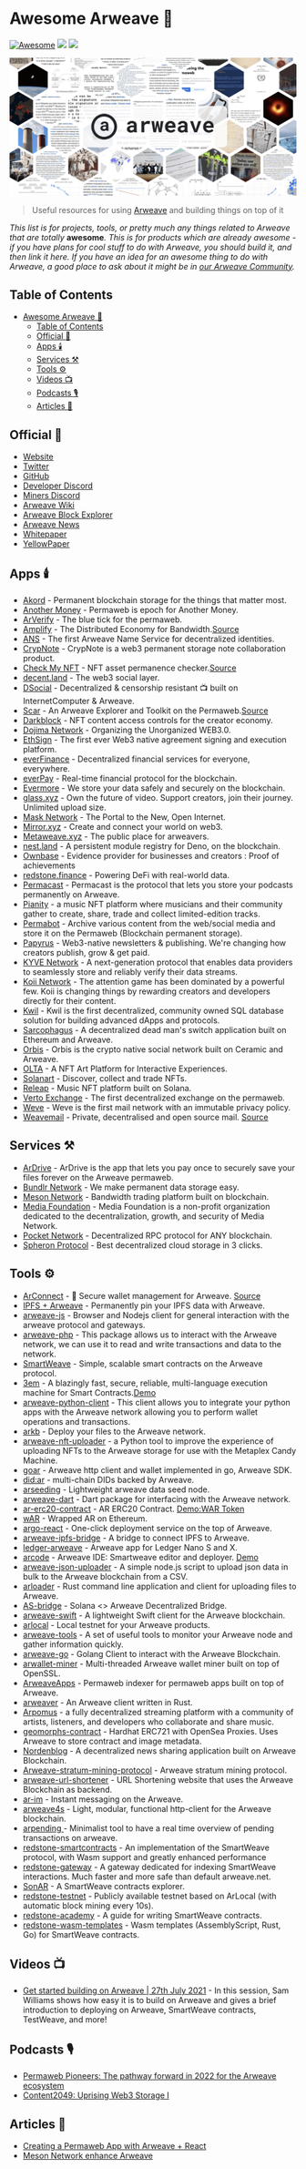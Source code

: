 # Awesome Arweave 🐘

[![Awesome](https://awesome.re/badge-flat2.svg)](https://github.com/sindresorhus/awesome)
[![](https://img.shields.io/badge/project-Arweave-blue.svg?style=flat-square)](https://www.arweave.org/)
[![](https://img.shields.io/badge/made%20by-Meson%20Network-blue.svg?style=flat-square)](https://meson.network/)

![Arweave](./arweave.png)

> Useful resources for using [Arweave](https://www.arweave.org/) and building things on top of it

_This list is for projects, tools, or pretty much any things related to Arweave that are totally_ **awesome**_. This is for products which are already awesome - if you have plans for cool stuff to do with Arweave, you should build it, and then link it here. If you have an idea for an awesome thing to do with Arweave, a good place to ask about it might be in [our Arweave Community](https://www.arweave.org/get-involved/community)._

## Table of Contents

- [Awesome Arweave 🐘](#awesome-arweave-)
  - [Table of Contents](#table-of-contents)
  - [Official 🐘](#official-)
  - [Apps 🕯️](#apps-️)
  - [Services ⚒️](#services-️)
  - [Tools ⚙️](#tools-️)
  - [Videos 📺](#videos-)
  - [Podcasts 🎙️](#podcasts-️)
  - [Articles 📰](#articles-)

## Official 🐘

- [Website](https://www.arweave.org/)
- [Twitter](https://twitter.com/ArweaveTeam)
- [GitHub](https://github.com/ArweaveTeam)
- [Developer Discord](https://discord.gg/BXk8tq7)
- [Miners Discord](https://discord.gg/GHB4fxVv8B)
- [Arweave Wiki](https://arwiki.wiki/)
- [Arweave Block Explorer](https://viewblock.io/arweave)
- [Arweave News](https://arweave.news/)
- [Whitepaper](https://www.arweave.org/files/arweave-lightpaper.pdf)
- [YellowPaper](https://www.arweave.org/yellow-paper.pdf)

## Apps 🕯️

- [Akord](https://akord.com/) - Permanent blockchain storage for the things that matter most.
- [Another Money](https://another.money/) - Permaweb is epoch for Another Money.
- [ArVerify](https://arverify.org/) - The blue tick for the permaweb.
- [Amplify](https://www.amplify.host/) - The Distributed Economy for Bandwidth.[Source](https://github.com/AmplifyEconomy)
- [ANS](https://ar.page) - The first Arweave Name Service for decentralized identities.
- [CrypNote](https://crypnote.io/) - CrypNote is a web3 permanent storage note collaboration product.
- [Check My NFT](https://checkmynft.com/) - NFT asset permanence checker.[Source](https://github.com/theweaver19/checkmynft)
- [decent.land](https://decent.land/) - The web3 social layer.
- [DSocial](https://dsocial.app) - Decentralized & censorship resistant 📺 built on InternetComputer & Arweave.
- [Scar](https://scar.argoapp.io/) - An Arweave Explorer and Toolkit on the Permaweb.[Source](https://github.com/renzholy/scar)
- [Darkblock](https://www.darkblock.io/) - NFT content access controls for the creator economy.
- [Dojima Network](https://www.dojima.network/) - Organizing the Unorganized WEB3.0.
- [EthSign](https://ethsign.xyz/) - The first ever Web3 native agreement signing and execution platform.
- [everFinance](https://ever.finance/) - Decentralized financial services for everyone, everywhere.
- [everPay](https://everpay.io/) - Real-time financial protocol for the blockchain.
- [Evermore](https://www.evermoredata.store/) - We store your data safely and securely on the blockchain.
- [glass.xyz](https://glass.xyz/) - Own the future of video. Support creators, join their journey. Unlimited upload size.
- [Mask Network](https://mask.io/) - The Portal to the New, Open Internet.
- [Mirror.xyz](https://mirror.xyz/) - Create and connect your world on web3.
- [Metaweave.xyz](https://metaweave.xyz/) - The public place for arweavers.
- [nest.land](https://nest.land/) - A persistent module registry for Deno, on the blockchain.
- [Ownbase](https://ownbase.org/) - Evidence provider for businesses and creators : Proof of achievements
- [redstone.finance](https://redstone.finance/) - Powering DeFi with real-world data.
- [Permacast](https://permacast.net/) - Permacast is the protocol that lets you store your podcasts permanently on Arweave.
- [Pianity](https://pianity.com/) - a music NFT platform where musicians and their community gather to create, share, trade and collect limited-edition tracks.
- [Permabot](https://permabot.xyz/) - Archive various content from the web/social media and store it on the Permaweb (Blockchain permanent storage).
- [Papyrus](https://papyrus.so/) - Web3-native newsletters & publishing. We're changing how creators publish, grow & get paid.
- [KYVE Network](https://www.kyve.network/) - A next-generation protocol that enables data providers to seamlessly store and reliably verify their data streams.
- [Koii Network](https://koii.network/) - The attention game has been dominated by a powerful few. Koii is changing things by rewarding creators and developers directly for their content.
- [Kwil](https://kwil.com/) - Kwil is the first decentralized, community owned SQL database solution for building advanced dApps and protocols.
- [Sarcophagus](https://sarcophagus.io/) - A decentralized dead man's switch application built on Ethereum and Arweave.
- [Orbis](https://orbis.club/) - Orbis is the crypto native social network built on Ceramic and Arweave.
- [OLTA](https://olta.art/) - A NFT Art Platform for Interactive Experiences.
- [Solanart](https://solanart.io/) - Discover, collect and trade NFTs.
- [Releap](https://beta.releap.io/) - Music NFT platform built on Solana.
- [Verto Exchange](https://www.verto.exchange/) - The first decentralized exchange on the permaweb.
- [Weve](http://weve.email/) - Weve is the first mail network with an immutable privacy policy.
- [Weavemail](https://weavemail.app/) - Private, decentralised and open source mail. [Source](https://github.com/ArweaveTeam/weavemail)

## Services ⚒️

- [ArDrive](https://ardrive.io/) - ArDrive is the app that lets you pay once to securely save your files forever on the Arweave permaweb.
- [Bundlr Network](https://bundlr.network/) - We make permanent data storage easy.
- [Meson Network](https://meson.network/) - Bandwidth trading platform built on blockchain.
- [Media Foundation](https://media.network/) - Media Foundation is a non-profit organization dedicated to the decentralization, growth, and security of Media Network.
- [Pocket Network](https://www.pokt.network/) - Decentralized RPC protocol for ANY blockchain.
- [Spheron Protocol](https://spheron.network/) - Best decentralized cloud storage in 3 clicks.

## Tools ⚙️

- [ArConnect](https://www.arconnect.io/) - 🦔 Secure wallet management for Arweave. [Source](https://github.com/th8ta/ArConnect)
- [IPFS + Arweave](https://ipfs2arweave.com/) - Permanently pin your IPFS data with Arweave.
- [arweave-js](https://github.com/ArweaveTeam/arweave-js) - Browser and Nodejs client for general interaction with the arweave protocol and gateways.
- [arweave-php](https://github.com/ArweaveTeam/arweave-php) - This package allows us to interact with the Arweave network, we can use it to read and write transactions and data to the network.
- [SmartWeave](https://github.com/ArweaveTeam/SmartWeave) - Simple, scalable smart contracts on the Arweave protocol.
- [3em](https://github.com/three-em/3em) - A blazingly fast, secure, reliable, multi-language execution machine for Smart Contracts.[Demo](https://3em.dev/)
- [arweave-python-client](https://github.com/MikeHibbert/arweave-python-client) - This client allows you to integrate your python apps with the Arweave network allowing you to perform wallet operations and transactions.
- [arkb](https://github.com/textury/arkb) - Deploy your files to the Arweave network.
- [arweave-nft-uploader](https://github.com/0xEnrico/arweave-nft-uploader) - a Python tool to improve the experience of uploading NFTs to the Arweave storage for use with the Metaplex Candy Machine.
- [goar](https://github.com/everFinance/goar) - Arweave http client and wallet implemented in go, Arweave SDK.
- [did:ar](https://github.com/GlassProtocol/didar) - multi-chain DIDs backed by Arweave.
- [arseeding](https://github.com/everFinance/arseeding) - Lightweight arweave data seed node.
- [arweave-dart](https://github.com/CDDelta/arweave-dart) - Dart package for interfacing with the Arweave network.
- [ar-erc20-contract](https://github.com/everFinance/ar-erc20-contract) - AR ERC20 Contract. [Demo:WAR Token](https://etherscan.io/address/0x4fadc7a98f2dc96510e42dd1a74141eeae0c1543)
- [wAR](https://github.com/KYVENetwork/wAR) - Wrapped AR on Ethereum.
- [argo-react](https://github.com/argoapp-live/argo-react) - One-click deployment service on the top of Arweave.
- [arweave-ipfs-bridge](https://github.com/AndreiD/arweave-ipfs-bridge) - A bridge to connect IPFS to Arweave.
- [ledger-arweave](https://github.com/Zondax/ledger-arweave) - Arweave app for Ledger Nano S and X.
- [arcode](https://github.com/luckyr13/arcode) - Arweave IDE: Smartweave editor and deployer. [Demo](https://arcode.studio/)
- [arweave-json-uploader](https://github.com/narbs91/arweave-json-uploader) - A simple node.js script to upload json data in bulk to the Arweave blockchain from a CSV.
- [arloader](https://github.com/CalebEverett/arloader) - Rust command line application and client for uploading files to Arweave.
- [AS-bridge](https://github.com/developerfred/AS-bridge) - Solana <> Arweave Decentralized Bridge.
- [arweave-swift](https://github.com/lukereichold/arweave-swift) - A lightweight Swift client for the Arweave blockchain.
- [arlocal](https://github.com/textury/arlocal) - Local testnet for your Arweave products.
- [arweave-tools](https://github.com/francesco-adamo/arweave-tools) - A set of useful tools to monitor your Arweave node and gather information quickly.
- [arweave-go](https://github.com/Dev43/arweave-go) - Golang Client to interact with the Arweave Blockchain.
- [arwallet-miner](https://github.com/littledivy/arwallet-miner) - Multi-threaded Arweave wallet miner built on top of OpenSSL.
- [ArweaveApps](https://github.com/cedriking/ArweaveApps) - Permaweb indexer for permaweb apps built on top of Arweave.
- [arweaver](https://github.com/rootmos/arweaver) - An Arweave client written in Rust.
- [Arpomus](https://github.com/kryptopoo/arweave-polygon-music) - a fully decentralized streaming platform with a community of artists, listeners, and developers who collaborate and share music.
- [geomorphs-contract](https://github.com/Dynamiculture/geomorphs-contract) - Hardhat ERC721 with OpenSea Proxies. Uses Arweave to store contract and image metadata.
- [Nordenblog](https://github.com/franzmaliszt/Nordenblog) - A decentralized news sharing application built on Arweave Blockchain.
- [Arweave-stratum-mining-protocol](https://github.com/matpool/Arweave-stratum-mining-protocol) - Arweave stratum mining protocol.
- [arweave-url-shortener](https://github.com/niinpatel/arweave-url-shortener) - URL Shortening website that uses the Arweave Blockchain as backend.
- [ar-im](https://github.com/igastatus/ar-im) - Instant messaging on the Arweave.
- [arweave4s](https://github.com/toknapp/arweave4s) - Light, modular, functional http-client for the Arweave blockchain.
- [arpending ](arpending.ownbase.org) - Minimalist tool to have a real time overview of pending transactions on arweave.
- [redstone-smartcontracts](https://github.com/redstone-finance/redstone-smartcontracts) - An implementation of the SmartWeave protocol, with Wasm support and greatly enhanced performance
- [redstone-gateway](https://gateway.redstone.finance/) - A gateway dedicated for indexing SmartWeave interactions. Much faster and more safe than default arweave.net.
- [SonAR](https://sonar.redstone.tools/#/app/contracts) - A SmartWeave contracts explorer.
- [redstone-testnet](https://testnet.redstone.tools/) - Publicly available testnet based on ArLocal (with automatic block mining every 10s).
- [redstone-academy](https://redstone.academy/) - A guide for writing SmartWeave contracts.
- [redstone-wasm-templates](https://github.com/redstone-finance/redstone-smartcontracts-wasm-templates) - Wasm templates (AssemblyScript, Rust, Go) for SmartWeave contracts.

## Videos 📺

- [Get started building on Arweave | 27th July 2021](https://www.youtube.com/watch?v=l8w04ukmF3o) - In this session, Sam Williams shows how easy it is to build on Arweave and gives a brief introduction to deploying on Arweave, SmartWeave contracts, TestWeave, and more! 

## Podcasts 🎙️

- [Permaweb Pioneers: The pathway forward in 2022 for the Arweave ecosystem](https://open.spotify.com/episode/4oyQeX5GYHM0E3A4I66Y7l)
- [Content2049: Uprising Web3 Storage I](https://open.spotify.com/episode/6JO58XwzQaXH6gVUbPvCU6)


## Articles 📰

- [Creating a Permaweb App with Arweave + React](https://arwiki.wiki/#/en/creating-a-dapp) 
- [Meson Network enhance Arweave](https://medium.com/meson-network/meson-enhance-arweave-86c8cabba8f2) 
